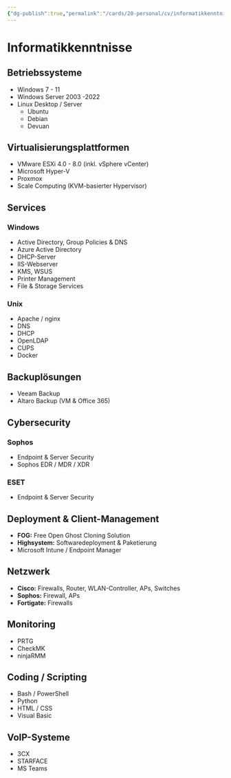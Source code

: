 ```yaml
---
{"dg-publish":true,"permalink":"/cards/20-personal/cv/informatikkenntnisse/","tags":["CV, counted"]}
---
```



# Informatikkenntnisse

## Betriebssysteme
- Windows 7 - 11
- Windows Server 2003 -2022
- Linux Desktop / Server
	- Ubuntu
	- Debian
	- Devuan

## Virtualisierungsplattformen
- VMware ESXi 4.0 - 8.0 (inkl. vSphere vCenter)
- Microsoft Hyper-V
- Proxmox
- Scale Computing (KVM-basierter Hypervisor)

## Services
### Windows
- Active Directory, Group Policies & DNS
- Azure Active Directory
- DHCP-Server
- IIS-Webserver
- KMS, WSUS
- Printer Management
- File & Storage Services

### Unix
- Apache / nginx
- DNS
- DHCP
- OpenLDAP
- CUPS
- Docker

## Backuplösungen
- Veeam Backup
- Altaro Backup (VM & Office 365)

## Cybersecurity
### Sophos
- Endpoint & Server Security
- Sophos EDR / MDR / XDR

### ESET
- Endpoint & Server Security

## Deployment & Client-Management
- **FOG:** Free Open Ghost Cloning Solution
- **Highsystem:** Softwaredeployment & Paketierung
- Microsoft Intune / Endpoint Manager

## Netzwerk
- **Cisco:** Firewalls, Router, WLAN-Controller, APs, Switches
- **Sophos:** Firewall, APs
- **Fortigate:** Firewalls

## Monitoring
- PRTG
- CheckMK
- ninjaRMM

## Coding / Scripting
- Bash / PowerShell
- Python
- HTML / CSS
- Visual Basic

## VoIP-Systeme
- 3CX
- STARFACE
- MS Teams